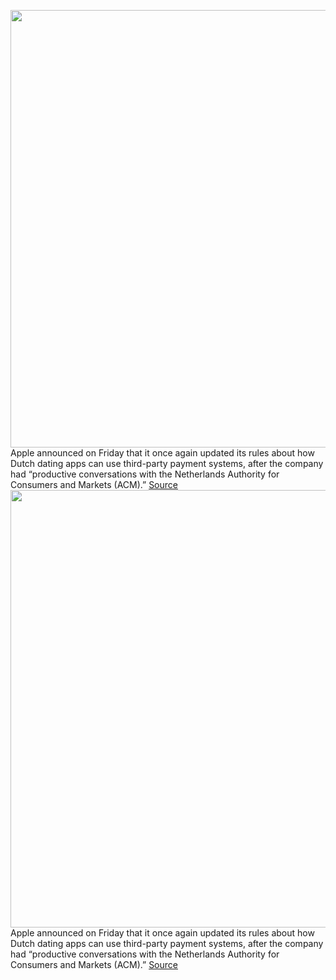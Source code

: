 <img src='https://cdn.vox-cdn.com/thumbor/qtH-4t-h-o7vnFhCpLzHndEH_9A=/0x0:2040x1360/1200x800/filters:focal(857x517:1183x843)/cdn.vox-cdn.com/uploads/chorus_image/image/70965319/acastro_180604_1777_apple_wwdc_0004.0.jpg' width='700px' /><br/>
Apple announced on Friday that it once again updated its rules about how Dutch dating apps can use third-party payment systems, after the company had “productive conversations with the Netherlands Authority for Consumers and Markets (ACM).”
<a href='https://www.theverge.com/2022/6/10/23163277/apple-third-party-payment-rules-update-acm-dutch-dating-apps-netherlands'> Source <a/><img src='https://cdn.vox-cdn.com/thumbor/qtH-4t-h-o7vnFhCpLzHndEH_9A=/0x0:2040x1360/1200x800/filters:focal(857x517:1183x843)/cdn.vox-cdn.com/uploads/chorus_image/image/70965319/acastro_180604_1777_apple_wwdc_0004.0.jpg' width='700px' /><br/>
Apple announced on Friday that it once again updated its rules about how Dutch dating apps can use third-party payment systems, after the company had “productive conversations with the Netherlands Authority for Consumers and Markets (ACM).”
<a href='https://www.theverge.com/2022/6/10/23163277/apple-third-party-payment-rules-update-acm-dutch-dating-apps-netherlands'> Source <a/>
